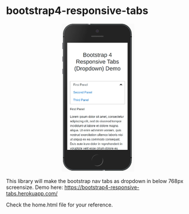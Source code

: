 # bootstrap4-responsive-tabs

<p align="center">
  <img src="assets/demo.jpg" style="max-width:200px;">
</p>


This library will make the bootstrap nav tabs as dropdown in below 768px screensize. Demo here: <a href="https://bootstrap4-responsive-tabs.herokuapp.com/">https://bootstrap4-responsive-tabs.herokuapp.com/</a>

Check the home.html file for your reference.

